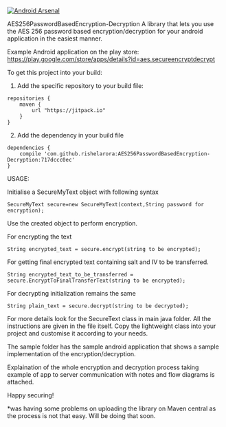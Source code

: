 [![Android Arsenal](https://img.shields.io/badge/Android%20Arsenal-AES256PasswordBasedEncryption--Decryption-brightgreen.svg?style=flat)](http://android-arsenal.com/details/1/3894)

AES256PasswordBasedEncryption-Decryption
A library that lets you use the AES 256 password based encryption/decryption for your android application in the easiest manner.

Example Android application on the play store:
https://play.google.com/store/apps/details?id=aes.secureencryptdecrypt

To get this project into your build:

1. Add the specific repository to your build file:
```
repositories {
    maven {
        url "https://jitpack.io"
    }
}
```
2. Add the dependency in your build file
```
dependencies {
    compile 'com.github.rishelarora:AES256PasswordBasedEncryption-Decryption:717dccc0ec'
}
```
USAGE:

Initialise a SecureMyText object with following syntax
```
SecureMyText secure=new SecureMyText(context,String password for encryption);
```
Use the created object to perform encryption.

For encrypting the text

```
String encrypted_text = secure.encrypt(string to be encrypted);
```
For getting final encrypted text containing salt and IV to be transferred.

```
String encrypted_text_to_be_transferred = secure.EncryptToFinalTransferText(string to be encrypted);
```
For decrypting initialization remains the same

```
String plain_text = secure.decrypt(string to be decrypted);
```

For more details look for the SecureText class in main java folder. All the instructions are given in the file itself. Copy the lightweight class into your project and customise it according to your needs.

The sample folder has the sample android application that shows a sample implementation of the encryption/decryption.

Explaination of the whole encryption and decryption process taking example of app to server communication with notes and flow diagrams is attached.

Happy securing!

*was having some problems on uploading the library on Maven central as the process is not that easy. Will be doing that soon.
